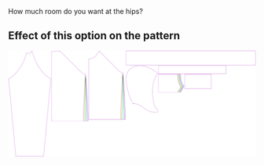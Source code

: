 How much room do you want at the hips?

## Effect of this option on the pattern

![This image shows the effect of this option by superimposing several variants that have a different value for this option](hugo_hipsease_sample.svg "Effect of this option on the pattern")
